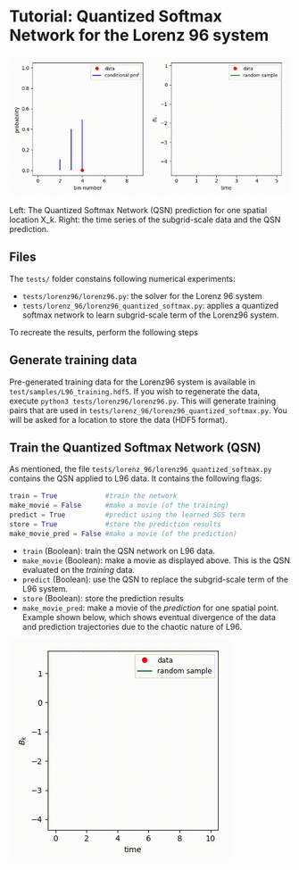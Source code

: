 # Tutorial: Quantized Softmax Network for the Lorenz 96 system

![alt text](https://github.com/wedeling/EasySurrogate/blob/phys_D/tests/movies/qsn.gif)

Left: The Quantized Softmax Network (QSN) prediction for one spatial location X_k. Right: the time series of the subgrid-scale data and the QSN prediction.

## Files

The `tests/` folder constains following numerical experiments: 

+ `tests/lorenz96/lorenz96.py`: the solver for the Lorenz 96 system
+ `tests/lorenz_96/lorenz96_quantized_softmax.py`: applies a quantized softmax network to learn subgrid-scale term of the Lorenz96 system.

To recreate the results, perform the following steps

## Generate training data

Pre-generated training data for the Lorenz96 system is available in `test/samples/L96_training.hdf5`. If you wish to regenerate the data, execute `python3 tests/lorenz96/lorenz96.py`. This will generate training pairs that are used in `tests/lorenz_96/lorenz96_quantized_softmax.py`. You will be asked for a location to store the data (HDF5 format).

## Train the Quantized Softmax Network (QSN)

As mentioned, the file `tests/lorenz_96/lorenz96_quantized_softmax.py` contains the QSN applied to L96 data. It contains the following flags:

```python
train = True            #train the network
make_movie = False      #make a movie (of the training)
predict = True          #predict using the learned SGS term
store = True            #store the prediction results
make_movie_pred = False #make a movie (of the prediction)
```

+ `train` (Boolean): train the QSN network on L96 data.
+ `make_movie` (Boolean): make a movie as displayed above. This is the QSN evaluated on the *training* data.
+ `predict` (Boolean): use the QSN to replace the subgrid-scale term of the L96 system.
+ `store` (Boolean): store the prediction results
+ `make_movie_pred`: make a movie of the *prediction* for one spatial point. Example shown below, which shows eventual divergence of the data and prediction trajectories due to the chaotic nature of L96.

![alt text](https://github.com/wedeling/EasySurrogate/blob/phys_D/tests/movies/qsn_pred.gif)

